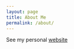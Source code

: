 ```yaml
---
layout: page
title: About Me
permalink: /about/
---
```


See my personal [website](http://tcassel.info)

